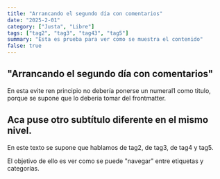 ```yaml
---
title: "Arrancando el segundo día con comentarios"
date: "2025-2-01"
category: ["Justa", "Libre"]
tags: ["tag2", "tag3", "tag43", "tag5"]
summary: "Esta es prueba para ver como se muestra el contenido"
false: true
---
```


## "Arrancando el segundo día con comentarios"

En esta evite ren principio no debería ponerse un numeral1 como titulo, porque se supone que lo deberia tomar del frontmatter.

## Aca puse otro subtítulo diferente en el mismo nivel. 

En este texto se supone que hablamos de tag2, de tag3, de tag4 y tag5.

El objetivo de ello es ver como se puede "navegar" entre etiquetas y categorías.

